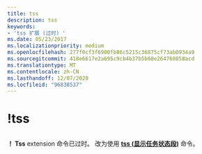 ```yaml
---
title: tss
description: tss
keywords:
- 'tss 扩展 (过时) '
ms.date: 05/23/2017
ms.localizationpriority: medium
ms.openlocfilehash: 277f0cf3f6900fb86c5215c36875cf73ab0934a9
ms.sourcegitcommit: 418e6617e2a695c9cb4b37b5b60e264760858acd
ms.translationtype: MT
ms.contentlocale: zh-CN
ms.lasthandoff: 12/07/2020
ms.locfileid: "96838537"
---
```

# <a name="tss"></a>!tss


## <span id="ddk__tss_dbg"></span><span id="DDK__TSS_DBG"></span>


**！ Tss** extension 命令已过时。 改为使用 [**tss (显示任务状态段)**](-tss--display-task-state-segment-.md) 命令。

 

 





